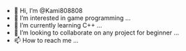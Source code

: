 - 👋 Hi, I’m @Kami808808
- 👀 I’m interested in game programming ...
- 🌱 I’m currently learning C++ ...
- 💞️ I’m looking to collaborate on any project for beginner ...
- 📫 How to reach me ...

<!---
Kami808808/Kami808808 is a ✨ special ✨ repository because its `README.md` (this file) appears on your GitHub profile.
You can click the Preview link to take a look at your changes.
--->
